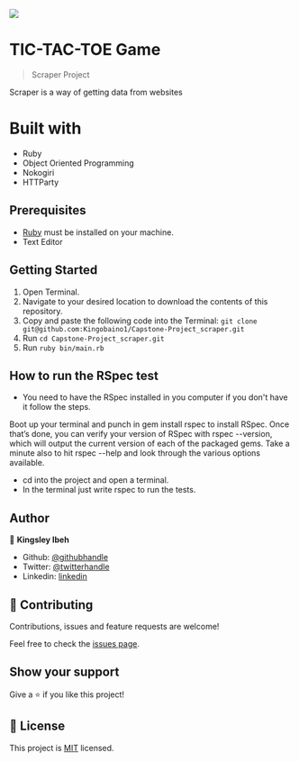 ![](https://img.shields.io/badge/Microverse-blueviolet)

# TIC-TAC-TOE Game

> Scraper Project

Scraper is a way of getting data from websites

# Built with

- Ruby
- Object Oriented Programming
- Nokogiri
- HTTParty

## Prerequisites

- [Ruby](https://www.ruby-lang.org/en/) must be installed on your machine.
- Text Editor

## Getting Started

1. Open Terminal.
2. Navigate to your desired location to download the contents of this repository.
3. Copy and paste the following code into the Terminal:
   `git clone git@github.com:Kingobaino1/Capstone-Project_scraper.git`
4. Run `cd Capstone-Project_scraper.git`
5. Run `ruby bin/main.rb`

## How to run the RSpec test

- You need to have the RSpec installed in you computer if you don't have it follow the steps.

Boot up your terminal and punch in gem install rspec to install RSpec. Once that’s done, you can verify your version of RSpec with rspec --version, which will output the current version of each of the packaged gems. Take a minute also to hit rspec --help and look through the various options available.

- cd into the project and open a terminal.
- In the terminal just write rspec to run the tests.

## Author

👤 **Kingsley Ibeh**

- Github: [@githubhandle](https://github.com/Kingobaino1)
- Twitter: [@twitterhandle](https://twitter.com/ibehkingso)
- Linkedin: [linkedin](https://www.linkedin.com/in/ibeh-kingsley-obinna-568596177)

## 🤝 Contributing

Contributions, issues and feature requests are welcome!

Feel free to check the [issues page](https://github.com/Kingobaino1/Capstone-Project_scraper/issues).

## Show your support

Give a ⭐️ if you like this project!

## 📝 License

This project is [MIT](./LICENSE) licensed.
